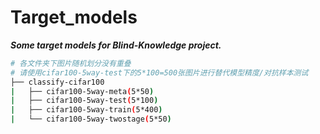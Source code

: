 # Target_models
***Some target models for Blind-Knowledge project.*** 
```bash
# 各文件夹下图片随机划分没有重叠
# 请使用cifar100-5way-test下的5*100=500张图片进行替代模型精度/对抗样本测试
├── classify-cifar100
|   ├── cifar100-5way-meta(5*50)
|   ├── cifar100-5way-test(5*100)
|   ├── cifar100-5way-train(5*400)
|   └── cifar100-5way-twostage(5*50)
```

